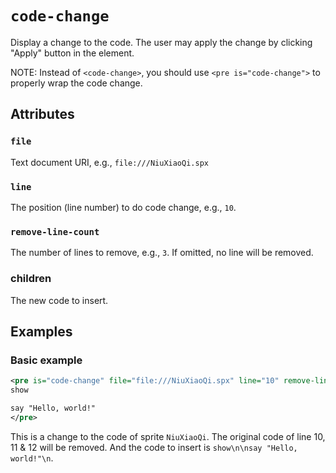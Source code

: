 # `code-change`

Display a change to the code. The user may apply the change by clicking "Apply" button in the element.

NOTE: Instead of `<code-change>`, you should use `<pre is="code-change">` to properly wrap the code change.

## Attributes

### `file`

Text document URI, e.g., `file:///NiuXiaoQi.spx`

### `line`

The position (line number) to do code change, e.g., `10`.

### `remove-line-count`

The number of lines to remove, e.g., `3`. If omitted, no line will be removed.

### children

The new code to insert.

## Examples

### Basic example

```xml
<pre is="code-change" file="file:///NiuXiaoQi.spx" line="10" remove-line-count="3">
show

say "Hello, world!"
</pre>
```

This is a change to the code of sprite `NiuXiaoQi`. The original code of line 10, 11 & 12 will be removed. And the code to insert is `show\n\nsay "Hello, world!"\n`.
